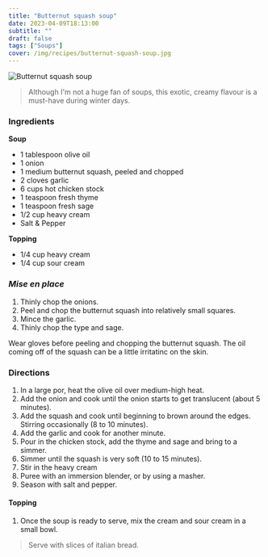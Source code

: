 ```yaml
---
title: "Butternut squash soup"
date: 2023-04-09T18:13:00
subtitle: ""
draft: false
tags: ["Soups"]
cover: /img/recipes/butternut-squash-soup.jpg
---
```


<div class="my-flexbox row-collapse center basic-gap" >
  <div>
    <img src="/img/recipes/butternut-squash-soup.jpg" alt="Butternut squash soup" class="cover-img">
  </div>
  <div>
    <blockquote>
      Although I'm not a huge fan of soups, this exotic, creamy flavour is a must-have during winter days.
    </blockquote>
  </div>
</div>

### Ingredients

**Soup**

- 1 tablespoon olive oil
- 1 onion 
- 1 medium butternut squash, peeled and chopped 
- 2 cloves garlic
- 6 cups hot chicken stock 
- 1 teaspoon fresh thyme 
- 1 teaspoon fresh sage 
- 1/2 cup heavy cream 
- Salt & Pepper

**Topping**

- 1/4 cup heavy cream
- 1/4 cup sour cream 

### _Mise en place_

1. Thinly chop the onions.
2. Peel and chop the butternut squash into relatively small squares.
3. Mince the garlic.
4. Thinly chop the type and sage.

<div class="warning">Wear gloves before peeling and chopping the butternut squash. The oil coming off of the squash can be a little irritatinc on the skin.</div>

### Directions

1. In a large por, heat the olive oil over medium-high heat.
2. Add the onion and cook until the onion starts to get translucent (about 5 minutes).
3. Add the squash and cook until beginning to brown around the edges. Stirring occasionally (8 to 10 minutes).
4. Add the garlic and cook for another minute.
5. Pour in the chicken stock, add the thyme and sage and bring to a simmer.
6. Simmer until the squash is very soft (10 to 15 minutes).
7. Stir in the heavy cream
8. Puree with an immersion blender, or by using a masher.
9. Season with salt and pepper.

#### Topping

1. Once the soup is ready to serve, mix the cream and sour cream in a small bowl.

> Serve with slices of italian bread.